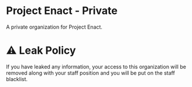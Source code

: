 # Project Enact - Private
A private organization for Project Enact.

# ⚠️ Leak Policy
If you have leaked any information, your access to this organization will be removed along with your staff position and you will be put on the staff blacklist.
